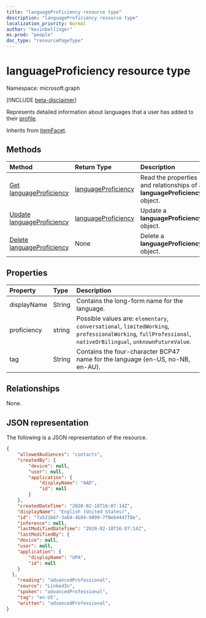 ```yaml
---
title: "languageProficiency resource type"
description: "languageProficiency resource type"
localization_priority: Normal
author: "kevinbellinger"
ms.prod: "people"
doc_type: "resourcePageType"
---
```


# languageProficiency resource type

Namespace: microsoft.graph

[!INCLUDE [beta-disclaimer](../../includes/beta-disclaimer.md)]

Represents detailed information about languages that a user has added to their [profile](profile.md).

Inherits from [itemFacet](itemFacet.md).

## Methods

| Method                                                              | Return Type                                   | Description                                                                |
|:--------------------------------------------------------------------|:----------------------------------------------|:---------------------------------------------------------------------------|
| [Get languageProficiency](../api/languageproficiency-get.md)        | [languageProficiency](languageproficiency.md) | Read the properties and relationships of a **languageProficiency** object. |
| [Update languageProficiency](../api/languageproficiency-update.md)  | [languageProficiency](languageproficiency.md) | Update a **languageProficiency** object.                                   |
| [Delete languageProficiency](../api/languageproficiency-delete.md)  | None                                          | Delete a **languageProficiency** object.                                   |

## Properties

| Property     | Type        | Description                                                                                                                                                 |
|:-------------|:------------|:------------------------------------------------------------------------------------------------------------------------------------------------------------|
|displayName   |String       | Contains the long-form name for the language.                                                                                                               |
|proficiency   |string       | Possible values are: `elementary`, `conversational`, `limitedWorking`, `professionalWorking`, `fullProfessional`, `nativeOrBilingual`, `unknownFutureValue`.|
|tag           |String       | Contains the four-character BCP47 name for the language (en-US, no-NB, en-AU).                                                                              |

## Relationships

None.

## JSON representation

The following is a JSON representation of the resource.

<!-- {
  "blockType": "resource",
  "optionalProperties": [

  ],
  "@odata.type": "microsoft.graph.languageProficiency",
  "baseType": "microsoft.graph.itemfacet",
  "keyProperty": "id"
}-->

```json
{
    "allowedAudiences": "contacts",
    "createdBy": {
        "device": null,
        "user": null,
        "application": {
            "displayName": "AAD",
            "id": null
        }
    },
    "createdDateTime": "2020-02-18T16:07:14Z",
    "displayName": "English (United States)",
    "id": "7a521b6f-3ab8-4b94-9099-7f8eb4447f8e",
    "inference": null,
    "lastModifiedDateTime": "2020-02-18T16:07:14Z",
    "lastModifiedBy": {
    "device": null,
    "user": null,
    "application": {
        "displayName": "UPA",
        "id": null
    }
  },
    "reading": "advancedProfessional",
    "source": "LinkedIn",
    "spoken": "advancedProfessional",
    "tag": "en-US",
    "written": "advancedProfessional",
}
```

<!-- uuid: 16cd6b66-4b1a-43a1-adaf-3a886856ed98
2019-02-04 14:57:30 UTC -->
<!-- {
  "type": "#page.annotation",
  "description": "languageProficiency resource",
  "keywords": "",
  "section": "documentation",
  "tocPath": ""
}-->
